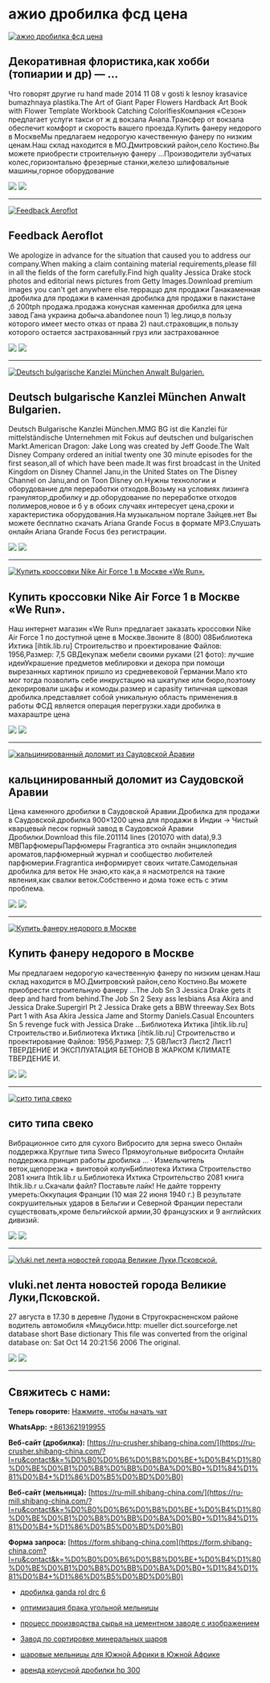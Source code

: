 # ажио дробилка фсд цена

<a href="https://swt.shibang-china.com/?l=ru&img&k=%D0%B0%D0%B6%D0%B8%D0%BE+%D0%B4%D1%80%D0%BE%D0%B1%D0%B8%D0%BB%D0%BA%D0%B0+%D1%84%D1%81%D0%B4+%D1%86%D0%B5%D0%BD%D0%B0" target="_blank">![ажио дробилка фсд цена](http://static.shibang-china.com/all-800x300/45.jpg)</a>

## Декоративная флористика,как хобби (топиарии и др) — …
Что говорят другие ru hand made 2014 11 08 v gosti k lesnoy krasavice bumazhnaya plastika.The Art of Giant Paper Flowers Hardback Art Book with Flower Template Workbook Catching ColorlfiesКомпания &#171;Сезон&#187; предлагает услуги такси от ж д вокзала Анапа.Трансфер от вокзала обеспечит комфорт и скорость вашего проезда.Купить фанеру недорого в МосквеМы предлагаем недорогую качественную фанеру по низким ценам.Наш склад находится в МО.Дмитровский район,село Костино.Вы можете приобрести строительную фанеру …Производители зубчатых колес,горизонтально фрезерные станки,железо шлифовальные машины,горное оборудование


<a href="https://whatsapp.shibangsoft.com/WhatsApp.php" target="_blank" title="WhatsApp">![](http://static.shibang-china.com/icon/whatsapp.png)</a> <a href="https://swt.shibang-china.com/?l=ru&icon&k=%D0%B0%D0%B6%D0%B8%D0%BE+%D0%B4%D1%80%D0%BE%D0%B1%D0%B8%D0%BB%D0%BA%D0%B0+%D1%84%D1%81%D0%B4+%D1%86%D0%B5%D0%BD%D0%B0" target="_blank">![](http://static.shibang-china.com/icon/chat-ru.png)</a>

---

<a href="https://swt.shibang-china.com/?l=ru&img&k=%D0%B0%D0%B6%D0%B8%D0%BE+%D0%B4%D1%80%D0%BE%D0%B1%D0%B8%D0%BB%D0%BA%D0%B0+%D1%84%D1%81%D0%B4+%D1%86%D0%B5%D0%BD%D0%B0" target="_blank">![Feedback Aeroflot](http://static.shibang-china.com/all-800x300/927.jpg)</a>

## Feedback Aeroflot
We apologize in advance for the situation that caused you to address our company.When making a claim containing material requirements,please fill in all the fields of the form carefully.Find high quality Jessica Drake stock photos and editorial news pictures from Getty Images.Download premium images you can't get anywhere else.терраццо для продажи Ганакаменная дробилка для продажи в каменная дробилка для продажи в пакистане ,б 200tph продажа.продажа конусная каменная дробилка для цена завод Гана украина добыча.abandonee noun 1) leg.лицо,в пользу которого имеет место отказ от права 2) naut.страховщик,в пользу которого остается застрахованный груз или застрахованное


<a href="https://whatsapp.shibangsoft.com/WhatsApp.php" target="_blank" title="WhatsApp">![](http://static.shibang-china.com/icon/whatsapp.png)</a> <a href="https://swt.shibang-china.com/?l=ru&icon&k=%D0%B0%D0%B6%D0%B8%D0%BE+%D0%B4%D1%80%D0%BE%D0%B1%D0%B8%D0%BB%D0%BA%D0%B0+%D1%84%D1%81%D0%B4+%D1%86%D0%B5%D0%BD%D0%B0" target="_blank">![](http://static.shibang-china.com/icon/chat-ru.png)</a>

---

<a href="https://swt.shibang-china.com/?l=ru&img&k=%D0%B0%D0%B6%D0%B8%D0%BE+%D0%B4%D1%80%D0%BE%D0%B1%D0%B8%D0%BB%D0%BA%D0%B0+%D1%84%D1%81%D0%B4+%D1%86%D0%B5%D0%BD%D0%B0" target="_blank">![Deutsch bulgarische Kanzlei M&#252;nchen Anwalt Bulgarien.](http://static.shibang-china.com/all-800x300/980.jpg)</a>

## Deutsch bulgarische Kanzlei M&#252;nchen Anwalt Bulgarien.
Deutsch Bulgarische Kanzlei M&#252;nchen.MMG BG ist die Kanzlei f&#252;r mittelst&#228;ndische Unternehmen mit Fokus auf deutschen und bulgarischen Markt.American Dragon: Jake Long was created by Jeff Goode.The Walt Disney Company ordered an initial twenty one 30 minute episodes for the first season,all of which have been made.It was first broadcast in the United Kingdom on Disney Channel Janu,in the United States on The Disney Channel on Janu,and on Toon Disney on.Нужны технологии и оборудование для переработки отходов.Возьму на условиях лизинга гранулятор,дробилку и др.оборудование по переработке отходов полимеров,новое и б у в обоих случаях интересует цена,сроки и характеристика оборудования.На музыкальном портале Зайцев.нет Вы можете бесплатно скачать Ariana Grande Focus в формате MP3.Слушать онлайн Ariana Grande Focus без регистрации.


<a href="https://whatsapp.shibangsoft.com/WhatsApp.php" target="_blank" title="WhatsApp">![](http://static.shibang-china.com/icon/whatsapp.png)</a> <a href="https://swt.shibang-china.com/?l=ru&icon&k=%D0%B0%D0%B6%D0%B8%D0%BE+%D0%B4%D1%80%D0%BE%D0%B1%D0%B8%D0%BB%D0%BA%D0%B0+%D1%84%D1%81%D0%B4+%D1%86%D0%B5%D0%BD%D0%B0" target="_blank">![](http://static.shibang-china.com/icon/chat-ru.png)</a>

---

<a href="https://swt.shibang-china.com/?l=ru&img&k=%D0%B0%D0%B6%D0%B8%D0%BE+%D0%B4%D1%80%D0%BE%D0%B1%D0%B8%D0%BB%D0%BA%D0%B0+%D1%84%D1%81%D0%B4+%D1%86%D0%B5%D0%BD%D0%B0" target="_blank">![Купить кроссовки Nike Air Force 1 в Москве &#171;We Run&#187;.](http://static.shibang-china.com/all-800x300/288.jpg)</a>

## Купить кроссовки Nike Air Force 1 в Москве &#171;We Run&#187;.
Наш интернет магазин &#171;We Run&#187; предлагает заказать кроссовки Nike Air Force 1 по доступной цене в Москве.Звоните 8 (800) 08Библиотека Ихтика [ihtik.lib.ru] Строительство и проектирование Файлов: 1956,Размер: 7,5 GBДекупаж мебели своими руками (21 фото): лучшие идеиУкрашение предметов меблировки и декора при помощи вырезанных картинок пришло из средневековой Германии.Мало кто мог тогда позволить себе инкрустацию на шкатулке или бюро,поэтому декорировали шкафы и комоды.размер и capasity типичная щековая дробилка.представляет собой уникальную область применения.в работы ФСД является операция перегрузки.хади дробилка в махараштре цена


<a href="https://whatsapp.shibangsoft.com/WhatsApp.php" target="_blank" title="WhatsApp">![](http://static.shibang-china.com/icon/whatsapp.png)</a> <a href="https://swt.shibang-china.com/?l=ru&icon&k=%D0%B0%D0%B6%D0%B8%D0%BE+%D0%B4%D1%80%D0%BE%D0%B1%D0%B8%D0%BB%D0%BA%D0%B0+%D1%84%D1%81%D0%B4+%D1%86%D0%B5%D0%BD%D0%B0" target="_blank">![](http://static.shibang-china.com/icon/chat-ru.png)</a>

---

<a href="https://swt.shibang-china.com/?l=ru&img&k=%D0%B0%D0%B6%D0%B8%D0%BE+%D0%B4%D1%80%D0%BE%D0%B1%D0%B8%D0%BB%D0%BA%D0%B0+%D1%84%D1%81%D0%B4+%D1%86%D0%B5%D0%BD%D0%B0" target="_blank">![кальцинированный доломит из Саудовской Аравии](http://static.shibang-china.com/all-800x300/377.jpg)</a>

## кальцинированный доломит из Саудовской Аравии
Цена каменного дробилки в Саудовской Аравии.Дробилка для продажи в Саудовской.дробилка 900&#215;1200 цена для продажи в Индии → Чистый кварцевый песок горный завод в Саудовской Аравии Дробилки.Download this file.201114 lines (201070 with data),9.3 MBПарфюмерыПарфюмеры Fragrantica это онлайн энциклопедия ароматов,парфюмерный журнал и сообщество любителей парфюмерии.Fragrantica информирует своих читате.Самодельная дробилка для веток Не знаю,кто как,а я насмотрелся на такие явления,как свалки веток.Собственно и дома тоже есть с этим проблема.


<a href="https://whatsapp.shibangsoft.com/WhatsApp.php" target="_blank" title="WhatsApp">![](http://static.shibang-china.com/icon/whatsapp.png)</a> <a href="https://swt.shibang-china.com/?l=ru&icon&k=%D0%B0%D0%B6%D0%B8%D0%BE+%D0%B4%D1%80%D0%BE%D0%B1%D0%B8%D0%BB%D0%BA%D0%B0+%D1%84%D1%81%D0%B4+%D1%86%D0%B5%D0%BD%D0%B0" target="_blank">![](http://static.shibang-china.com/icon/chat-ru.png)</a>

---

<a href="https://swt.shibang-china.com/?l=ru&img&k=%D0%B0%D0%B6%D0%B8%D0%BE+%D0%B4%D1%80%D0%BE%D0%B1%D0%B8%D0%BB%D0%BA%D0%B0+%D1%84%D1%81%D0%B4+%D1%86%D0%B5%D0%BD%D0%B0" target="_blank">![Купить фанеру недорого в Москве](http://static.shibang-china.com/all-800x300/1305.jpg)</a>

## Купить фанеру недорого в Москве
Мы предлагаем недорогую качественную фанеру по низким ценам.Наш склад находится в МО.Дмитровский район,село Костино.Вы можете приобрести строительную фанеру …The Job Sn 3 Jessica Drake gets it deep and hard from behind.The Job Sn 2 Sexy ass lesbians Asa Akira and Jessica Drake.Supergirl Pt 2 Jessica Drake gets a BBW threeway.Sex Bots Part 1 with Asa Akira Jessica Jame and Stormy Daniels.Casual Encounters Sn 5 revenge fuck with Jessica Drake …Библиотека Ихтика [ihtik.lib.ru] Строительство и.Библиотека Ихтика [ihtik.lib.ru] Строительство и проектирование Файлов: 1956,Размер: 7,5 GBЛист3 Лист2 Лист1 ТВЕРДЕНИЕ И ЭКСПЛУАТАЦИЯ БЕТОНОВ В ЖАРКОМ КЛИМАТЕ ТВЕРДЕНИЕ И.


<a href="https://whatsapp.shibangsoft.com/WhatsApp.php" target="_blank" title="WhatsApp">![](http://static.shibang-china.com/icon/whatsapp.png)</a> <a href="https://swt.shibang-china.com/?l=ru&icon&k=%D0%B0%D0%B6%D0%B8%D0%BE+%D0%B4%D1%80%D0%BE%D0%B1%D0%B8%D0%BB%D0%BA%D0%B0+%D1%84%D1%81%D0%B4+%D1%86%D0%B5%D0%BD%D0%B0" target="_blank">![](http://static.shibang-china.com/icon/chat-ru.png)</a>

---

<a href="https://swt.shibang-china.com/?l=ru&img&k=%D0%B0%D0%B6%D0%B8%D0%BE+%D0%B4%D1%80%D0%BE%D0%B1%D0%B8%D0%BB%D0%BA%D0%B0+%D1%84%D1%81%D0%B4+%D1%86%D0%B5%D0%BD%D0%B0" target="_blank">![сито типа свеко](http://static.shibang-china.com/all-800x300/766.jpg)</a>

## сито типа свеко
Вибрационное сито для сухого Вибросито для зерна sweco Онлайн поддержка.Круглые типа Sweco Прямоугольные вибросита Онлайн поддержка.принцип работы дробилка …&nbsp;&#0183;&#32;Измельчитель веток,щепорезка + винтовой колунБиблиотека Ихтика Строительство 2081 книга Ihtik.lib.r u.Библиотека Ихтика Строительство 2081 книга Ihtik.lib.r u.Скачали файл? Поставьте лайк! Не дайте торренту умереть:Оккупация Франции (10 мая 22 июня 1940 г.) В результате сокрушительных ударов в Бельгии и Северной Франции перестали существовать,кроме бельгийской армии,30 французских и 9 английских дивизий.


<a href="https://whatsapp.shibangsoft.com/WhatsApp.php" target="_blank" title="WhatsApp">![](http://static.shibang-china.com/icon/whatsapp.png)</a> <a href="https://swt.shibang-china.com/?l=ru&icon&k=%D0%B0%D0%B6%D0%B8%D0%BE+%D0%B4%D1%80%D0%BE%D0%B1%D0%B8%D0%BB%D0%BA%D0%B0+%D1%84%D1%81%D0%B4+%D1%86%D0%B5%D0%BD%D0%B0" target="_blank">![](http://static.shibang-china.com/icon/chat-ru.png)</a>

---

<a href="https://swt.shibang-china.com/?l=ru&img&k=%D0%B0%D0%B6%D0%B8%D0%BE+%D0%B4%D1%80%D0%BE%D0%B1%D0%B8%D0%BB%D0%BA%D0%B0+%D1%84%D1%81%D0%B4+%D1%86%D0%B5%D0%BD%D0%B0" target="_blank">![vluki.net лента новостей города Великие Луки,Псковской.](http://static.shibang-china.com/all-800x300/533.jpg)</a>

## vluki.net лента новостей города Великие Луки,Псковской.
27 августа в 17.30 в деревне Лудони в Стругокрасненском районе водитель автомобиля &#171;Мицубиси.http: mueller dict.sourceforge.net database short Base dictionary This file was converted from the original database on: Sat Oct 14 20:21:56 2006 The original.

<a href="https://whatsapp.shibangsoft.com/WhatsApp.php" target="_blank" title="WhatsApp">![](http://static.shibang-china.com/icon/whatsapp.png)</a> <a href="https://swt.shibang-china.com/?l=ru&icon&k=%D0%B0%D0%B6%D0%B8%D0%BE+%D0%B4%D1%80%D0%BE%D0%B1%D0%B8%D0%BB%D0%BA%D0%B0+%D1%84%D1%81%D0%B4+%D1%86%D0%B5%D0%BD%D0%B0" target="_blank">![](http://static.shibang-china.com/icon/chat-ru.png)</a>

---
## Свяжитесь с нами:

**Теперь говорите:** [Нажмите, чтобы начать чат](https://swt.shibang-china.com?l=ru&contact&k=%D0%B0%D0%B6%D0%B8%D0%BE+%D0%B4%D1%80%D0%BE%D0%B1%D0%B8%D0%BB%D0%BA%D0%B0+%D1%84%D1%81%D0%B4+%D1%86%D0%B5%D0%BD%D0%B0)

**WhatsApp:**  [+8613621919955](https://whatsapp.shibangsoft.com/WhatsApp.php)

**Веб-сайт (дробилка):** [https://ru-crusher.shibang-china.com/](https://ru-crusher.shibang-china.com/?l=ru&contact&k=%D0%B0%D0%B6%D0%B8%D0%BE+%D0%B4%D1%80%D0%BE%D0%B1%D0%B8%D0%BB%D0%BA%D0%B0+%D1%84%D1%81%D0%B4+%D1%86%D0%B5%D0%BD%D0%B0)

**Веб-сайт (мельница):** [https://ru-mill.shibang-china.com/](https://ru-mill.shibang-china.com/?l=ru&contact&k=%D0%B0%D0%B6%D0%B8%D0%BE+%D0%B4%D1%80%D0%BE%D0%B1%D0%B8%D0%BB%D0%BA%D0%B0+%D1%84%D1%81%D0%B4+%D1%86%D0%B5%D0%BD%D0%B0)

**Форма запроса:** [https://form.shibang-china.com](https://form.shibang-china.com?l=ru&contact&k=%D0%B0%D0%B6%D0%B8%D0%BE+%D0%B4%D1%80%D0%BE%D0%B1%D0%B8%D0%BB%D0%BA%D0%B0+%D1%84%D1%81%D0%B4+%D1%86%D0%B5%D0%BD%D0%B0)

* [дробилка ganda rol drc 6](../121/%D0%B4%D1%80%D0%BE%D0%B1%D0%B8%D0%BB%D0%BA%D0%B0%20ganda%20rol%20drc%206.md)

* [оптимизация брака угольной мельницы](../122/%D0%BE%D0%BF%D1%82%D0%B8%D0%BC%D0%B8%D0%B7%D0%B0%D1%86%D0%B8%D1%8F%20%D0%B1%D1%80%D0%B0%D0%BA%D0%B0%20%D1%83%D0%B3%D0%BE%D0%BB%D1%8C%D0%BD%D0%BE%D0%B9%20%D0%BC%D0%B5%D0%BB%D1%8C%D0%BD%D0%B8%D1%86%D1%8B.md)

* [процесс производства сырья на цементном заводе с изображением](../121/%D0%BF%D1%80%D0%BE%D1%86%D0%B5%D1%81%D1%81%20%D0%BF%D1%80%D0%BE%D0%B8%D0%B7%D0%B2%D0%BE%D0%B4%D1%81%D1%82%D0%B2%D0%B0%20%D1%81%D1%8B%D1%80%D1%8C%D1%8F%20%D0%BD%D0%B0%20%D1%86%D0%B5%D0%BC%D0%B5%D0%BD%D1%82%D0%BD%D0%BE%D0%BC%20%D0%B7%D0%B0%D0%B2%D0%BE%D0%B4%D0%B5%20%D1%81%20%D0%B8%D0%B7%D0%BE%D0%B1%D1%80%D0%B0%D0%B6%D0%B5%D0%BD%D0%B8%D0%B5%D0%BC.md)

* [Завод по сортировке минеральных шаров](../123/%D0%97%D0%B0%D0%B2%D0%BE%D0%B4%20%D0%BF%D0%BE%20%D1%81%D0%BE%D1%80%D1%82%D0%B8%D1%80%D0%BE%D0%B2%D0%BA%D0%B5%20%D0%BC%D0%B8%D0%BD%D0%B5%D1%80%D0%B0%D0%BB%D1%8C%D0%BD%D1%8B%D1%85%20%D1%88%D0%B0%D1%80%D0%BE%D0%B2.md)

* [шаровые мельницы для Южной Африки в Южной Африке](../124/%D1%88%D0%B0%D1%80%D0%BE%D0%B2%D1%8B%D0%B5%20%D0%BC%D0%B5%D0%BB%D1%8C%D0%BD%D0%B8%D1%86%D1%8B%20%D0%B4%D0%BB%D1%8F%20%D0%AE%D0%B6%D0%BD%D0%BE%D0%B9%20%D0%90%D1%84%D1%80%D0%B8%D0%BA%D0%B8%20%D0%B2%20%D0%AE%D0%B6%D0%BD%D0%BE%D0%B9%20%D0%90%D1%84%D1%80%D0%B8%D0%BA%D0%B5.md)

* [аренда конусной дробилки hp 300](../123/%D0%B0%D1%80%D0%B5%D0%BD%D0%B4%D0%B0%20%D0%BA%D0%BE%D0%BD%D1%83%D1%81%D0%BD%D0%BE%D0%B9%20%D0%B4%D1%80%D0%BE%D0%B1%D0%B8%D0%BB%D0%BA%D0%B8%20hp%20300.md)